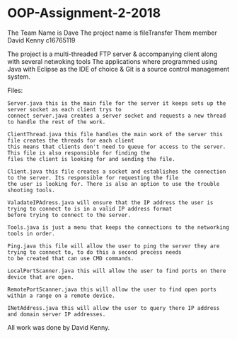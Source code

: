 # OOP-Assignment-2-2018

The Team Name is Dave
The project name is fileTransfer
Them member David Kenny c16765119

The project is a multi-threaded FTP server & accompanying client along with several netwoking tools
The applications where programmed using Java with Eclipse as the IDE of choice & Git is a source control management 
system.

Files:

	Server.java this is the main file for the server it keeps sets up the server socket as each client trys to 
	connect server.java creates a server socket and requests a new thread to handle the rest of the work.
	
	ClientThread.java this file handles the main work of the server this file creates the threads for each client
	this means that clients don't need to queue for access to the server. This file is also responsible for finding the
	files the client is looking for and sending the file.
	
	Client.java this file creates a socket and establishes the connection to the server. Its responsible for requesting the file
	the user is looking for. There is also an option to use the trouble shooting tools.
	
	ValadateIPAdress.java will ensure that the IP address the user is trying to connect to is in a valid IP address format
	before trying to connect to the server.
	
	Tools.java is just a menu that keeps the connections to the networking tools in order.
	
	Ping.java this file will allow the user to ping the server they are trying to connect to, to do this a second process needs
	to be created that can use CMD commands.
	
	LocalPortScanner.java this will allow the user to find ports on there device that are open.
	
	RemotePortScanner.java this will allow the user to find open ports within a range on a remote device.
	
	INetAddress.java this will allow the user to query there IP address and domain server IP addresses.
	
All work was done by David Kenny.
